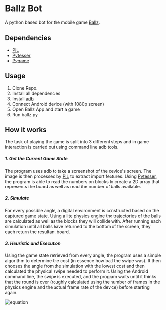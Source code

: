 # Ballz Bot

A python based bot for the mobile game [Ballz](https://play.google.com/store/apps/details?id=com.ketchapp.ballz).

## Dependencies
* [PIL](http://www.pythonware.com/products/pil/)
* [Pytesser](https://pypi.python.org/pypi/PyTesser)
* [Pygame](https://www.pygame.org/)

## Usage
1. Clone Repo.
2. Install all dependencies
3. Install [adb](https://developer.android.com/studio/command-line/adb.html)
4. Connect Android device (with 1080p screen)
5. Open Ballz App and start a game
6. Run ballz.py

## How it works
The task of playing the game is split into 3 different steps and in game
interaction is carried out using command line adb tools.
##### 1. Get the Current Game State
The program uses adb to take a screenshot of the device's screen. The image is then processed by [PIL](http://www.pythonware.com/products/pil/) to extract import features. Using [Pytesser](https://pypi.python.org/pypi/PyTesser), the program is able to read the numbers on blocks to create a 2D array that represents the board as well as read the number of balls available.
##### 2. Simulate
For every possible angle, a digital environment is constructed based on the captured game state. Using a lite physics engine the trajectories of the balls are calculated as well as the blocks they will collide with. After running each simulation until all balls have returned to the bottom of the screen, they each return the resultant board.
##### 3. Heuristic and Execution
Using the game state retrieved from every angle, the program uses a simple algorithm to determine the cost (in essence how bad the swipe was). It then chooses the angle from the simulation with the lowest cost and then calculated the physical swipe needed to perform it. Using the Android command line, the swipe is executed, and the program waits until it thinks that the round is over (roughly calculated using the number of frames in the physics engine and the actual frame rate of the device) before starting again.

![equation](http://www.sciweavers.org/upload/Tex2Img_1493423442/render.png)
